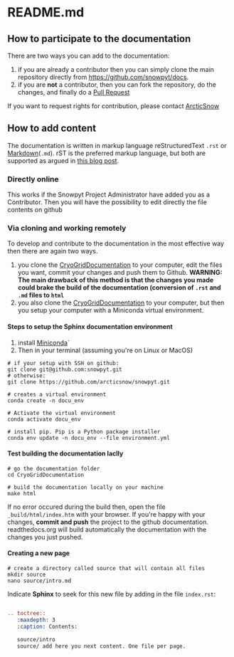 # README.md

## How to participate to the documentation

There are two ways you can add to the documentation:
1. if you are already a contributor then you can simply clone the main repository directly from https://github.com/snowpyt/docs. 
2. if you are **not** a contributor, then you can fork the repository, do the changes, and finally do a [Pull Request](https://www.thinkful.com/learn/github-pull-request-tutorial/) 

If you want to request rights for contribution, please contact [ArcticSnow](simon.filhol@geo.uio.no)

## How to add content

The documentation is written in markup language reStructuredText `.rst` or [Markdown](https://www.markdownguide.org/basic-syntax/)(`.md`). rST is the preferred markup language, but both are supported as argued in [this blog post](https://www.ericholscher.com/blog/2016/mar/15/dont-use-markdown-for-technical-docs/).

### Directly online
This works if the Snowpyt Project Administrator have added you as a Contributor. Then you will have the possibility to edit directly the file contents on github

### Via cloning and working remotely

To develop and contribute to the documentation in the most effective way then there are again two ways. 
1. you clone the [CryoGridDocumentation](https://github.com/snowpyt) to your computer, edit the files you want, commit your changes and push them to Github. **WARNING: The main drawback of this method is that the changes you made could brake the build of the documentation (conversion of `.rst` and `.md` files to `html`**
2. you also clone the [CryoGridDocumentation](https://github.com/snowpyt/docs) to your computer, but then you setup your computer with a Miniconda virtual environment.

#### Steps to setup the Sphinx documentation environment
1. install [Miniconda](https://docs.conda.io/en/latest/miniconda.html)`
2. Then in your terminal (assuming you're on Linux or MacOS)
```shell
# if your setup with SSH on github:
git clone git@github.com:snowpyt.git
# otherwise:
git clone https://github.com/arcticsnow/snowpyt.git

# creates a virtual environment
conda create -n docu_env

# Activate the virtual environment
conda activate docu_env

# install pip. Pip is a Python package installer
conda env update -n docu_env --file environment.yml
```

#### Test building the documentation laclly
```
# go the documentation folder
cd CryoGridDocumentation

# build the documentation locally on your machine
make html
```
If no error occured during the build then, open the file `_build/html/index.htm` with your browser. If you're happy with your changes, **commit and push** the project to the github documentation. readthedocs.org will build automatically the documentation with the changes you just pushed.

#### Creating a new page

```shell
# create a directory called source that will contain all files
mkdir source
nano source/intro.md
```
Indicate **Sphinx** to seek for this new file by adding in the file `index.rst`:
```rst

.. toctree::
   :maxdepth: 3
   :caption: Contents:

   source/intro
   source/ add here you next content. One file per page. 
```




